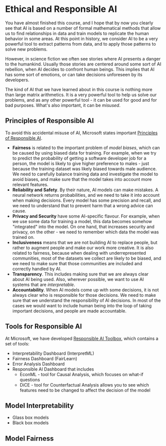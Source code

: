 # Ethical and Responsible AI

You have almost finished this course, and I hope that by now you clearly see that AI is based on a number of formal mathematical methods that allow us to find relationships in data and train models to replicate the human behavior in some areas. At this point in history, we consider AI to be a very powerful tool to extract patterns from data, and to apply those patterns to solve new problems.

However, in science fiction we often see stories where AI presents a danger to the humankind. Usually those stories are centered around some sort of AI rebellion, when AI decides to confront human beings. This implies that AI has some sort of emotions, or can take decisions unforeseen by its developers.

The kind of AI that we have learned about in this course is nothing more than large matrix arithmetics. It is a very powerful tool to help us solve our problems, and as any other powerful tool - it can be used for good and for bad purposes. What's also important, it can be *misused*.

## Principles of Responsible AI

To avoid this accidental misuse of AI, Microsoft states important [Principles of Responsible AI](https://www.microsoft.com/ai/responsible-ai).

* **Fairness** is related to the important problem of *model biases*, which can be caused by using biased data for training. For example, when we try to predict the probability of getting a software developer job for a person, the model is likely to give higher preference to males - just because the training dataset was likely biased towards male audience. We need to carefully balance training data and investigate the model to avoid biases, and make sure that the model takes into account more relevant features.
* **Reliability and Safety**. By their nature, AI models can make mistakes. A neural network returns probabilities, and we need to take it into account when making decisions. Every model has some precision and recall, and we need to understand that to prevent harm that a wrong advice can cause.
* **Privacy and Security** have some AI-specific flavour. For example, when we use some data for training a model, this data becomes somehow "integrated" into the model. On one hand, that increases security and privacy, on the other - we need to remember which data the model was trained on.
* **Inclusiveness** means that we are not building AI to replace people, but rather to augment people and make our work more creative. It is also related to fairness, because when dealing with underrepresented communities, most of the datasets we collect are likely to be biased, and we need to make sure that those communities are included and correctly handled by AI. 
* **Transparency**. This includes making sure that we are always clear about AI being used. Also, wherever possible, we want to use AI systems that are *interpretable*. 
* **Accountability**. When AI models come up with some decisions, it is not always clear who is responsible for those decisions. We need to make sure that we understand the responsibility of AI decisions. In most of the cases we would want to include human being into the loop of taking important decisions, and people are made accountable. 

## Tools for Responsible AI

At Microsoft, we have developed [Responsible AI Toolbox](https://github.com/microsoft/responsible-ai-toolbox), which contains a set of tools:

* Interpretability Dashboard (InterpretML)
* Fairness Dashboard (FairLearn)
* Error Analysis Dashboard
* Responsible AI Dashboard that includes
   - EconML - tool for Causal Analysis, which focuses on what-if questions
   - DiCE - tool for Counterfactual Analysis allows you to see which features need to be changed to affect the decision of the model

## Model Interpretability

* Glass box models
* Black box models

## Model Fairness

